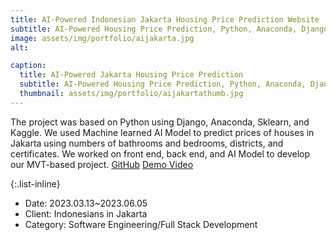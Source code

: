 ```yaml
---
title: AI-Powered Indonesian Jakarta Housing Price Prediction Website
subtitle: AI-Powered Housing Price Prediction, Python, Anaconda, Django, MVT, Sklearn, Kaggle
image: assets/img/portfolio/aijakarta.jpg
alt: 

caption:
  title: AI-Powered Jakarta Housing Price Prediction
  subtitle: AI-Powered Housing Price Prediction, Python, Anaconda, Django, MVT, Sklearn, Kaggle
  thumbnail: assets/img/portfolio/aijakartathumb.jpg
---
```

The project was based on Python using Django, Anaconda, Sklearn, and Kaggle. 
We used Machine learned AI Model to predict prices of houses in Jakarta using numbers of bathrooms and bedrooms, districts, and certificates.
We worked on front end, back end, and AI Model to develop our MVT-based project.
[GitHub](https://github.com/rielmvp/InHousePredictor)
[Demo Video](https://www.youtube.com/watch?v=7DFryPAf9b0)

{:.list-inline}
- Date: 2023.03.13~2023.06.05
- Client: Indonesians in Jakarta
- Category: Software Engineering/Full Stack Development

